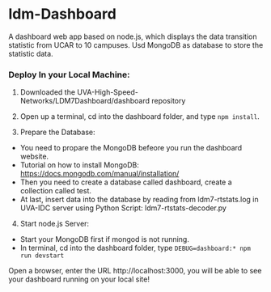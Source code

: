 # ldm-Dashboard

A dashboard web app based on node.js, which displays the data transition statistic from UCAR to 10 campuses.
Usd MongoDB as database to store the statistic data.

### Deploy In your Local Machine:

1. Downloaded the UVA-High-Speed-Networks/LDM7Dashboard/dashboard repository
2. Open up a terminal, cd into the dashboard folder, and type `npm install`.

3. Prepare the Database:
  - You need to propare the MongoDB befeore you run the dashboard website.
  - Tutorial on how to install MongoDB: https://docs.mongodb.com/manual/installation/
  - Then you need to create a database called dashboard, create a collection called test.
  - At last, insert data into the database by reading from ldm7-rtstats.log in UVA-IDC server using Python Script: ldm7-rtstats-decoder.py

4. Start node.js Server:
  - Start your MongoDB first if mongod is not running.
  - In terminal, cd into the dashboard folder, type `DEBUG=dashboard:* npm run devstart`

Open a browser, enter the URL http://localhost:3000, you will be able to see your dashboard running on your local site!
